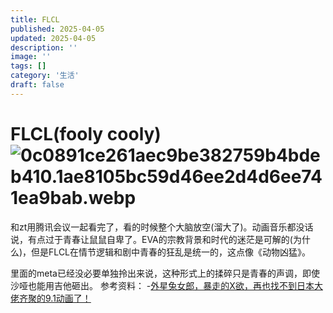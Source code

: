```yaml
---
title: FLCL
published: 2025-04-05
updated: 2025-04-05
description: ''
image: ''
tags: []
category: '生活'
draft: false 
---
```



# FLCL(fooly cooly)![0c0891ce261aec9be382759b4bdeb410.1ae8105bc59d46ee2d4d6ee741ea9bab.webp](http://106.55.6.119/static/img/8729b6edbd707848446d76029ed12d42.0c0891ce261aec9be382759b4bdeb410.1ae8105bc59d46ee2d4d6ee741ea9bab.webp)


和zt用腾讯会议一起看完了，看的时候整个大脑放空(溜大了)。动画音乐都没话说，有点过于青春让鼠鼠自卑了。EVA的宗教背景和时代的迷茫是可解的(为什么)，但是FLCL在情节逻辑和剧中青春的狂乱是统一的，这点像《动物凶猛》。

里面的meta已经没必要单独拎出来说，这种形式上的揉碎只是青春的声调，即使沙哑也能用吉他砸出。
参考资料：
-[外星兔女郎，暴走的X欲，再也找不到日本大佬齐聚的9.1动画了！](https://mp.weixin.qq.com/s/_XsMey28-4zNWVIJ0k8ekA)